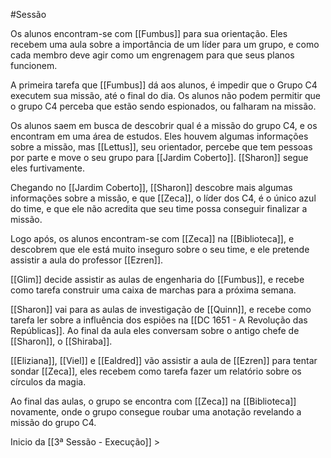 #Sessão 

Os alunos encontram-se com [[Fumbus]] para sua orientação. Eles recebem uma aula sobre a importância de um líder para um grupo, e como cada membro deve agir como um engrenagem para que seus planos funcionem.

A primeira tarefa que [[Fumbus]] dá aos alunos, é impedir que o Grupo C4 executem sua missão, até o final do dia. Os alunos não podem permitir que o grupo C4 perceba que estão sendo espionados, ou falharam na missão.

Os alunos saem em busca de descobrir qual é a missão do grupo C4, e os encontram em uma área de estudos. Eles houvem algumas informações sobre a missão, mas [[Lettus]], seu orientador, percebe que tem pessoas por parte e move o seu grupo para [[Jardim Coberto]]. [[Sharon]] segue eles furtivamente.

Chegando no [[Jardim Coberto]], [[Sharon]] descobre mais algumas informações sobre a missão, e que [[Zeca]], o líder dos C4, é o único azul do time, e que ele não acredita que seu time possa conseguir finalizar a missão.

Logo após, os alunos encontram-se com [[Zeca]] na [[Biblioteca]], e descobrem que ele está muito inseguro sobre o seu time, e ele pretende assistir a aula do professor [[Ezren]].

[[Glim]] decide assistir as aulas de engenharia do [[Fumbus]], e recebe como tarefa construir uma caixa de marchas para a próxima semana.

[[Sharon]] vai para as aulas de investigação de [[Quinn]], e recebe como tarefa ler sobre a influência dos espiões na [[DC 1651 - A Revolução das Repúblicas]]. Ao final da aula eles conversam sobre o antigo chefe de [[Sharon]], o [[Shiraba]].

[[Eliziana]], [[Viel]] e [[Ealdred]] vão assistir a aula de [[Ezren]] para tentar sondar [[Zeca]], eles recebem como tarefa fazer um relatório sobre os círculos da magia.

Ao final das aulas, o grupo se encontra com [[Zeca]] na [[Biblioteca]] novamente, onde o grupo consegue roubar uma anotação revelando a missão do grupo C4.

Inicio da [[3ª Sessão - Execução]] >